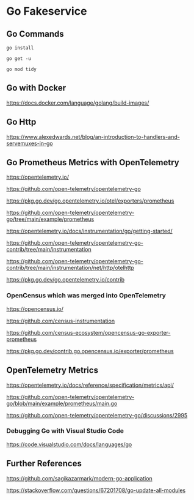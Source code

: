 # Go Fakeservice

## Go Commands

```
go install
```

```
go get -u
```

```
go mod tidy
```

## Go with Docker

https://docs.docker.com/language/golang/build-images/

## Go Http

https://www.alexedwards.net/blog/an-introduction-to-handlers-and-servemuxes-in-go

## Go Prometheus Metrics with OpenTelemetry

https://opentelemetry.io/

https://github.com/open-telemetry/opentelemetry-go

https://pkg.go.dev/go.opentelemetry.io/otel/exporters/prometheus

https://github.com/open-telemetry/opentelemetry-go/tree/main/example/prometheus

https://opentelemetry.io/docs/instrumentation/go/getting-started/

https://github.com/open-telemetry/opentelemetry-go-contrib/tree/main/instrumentation

https://github.com/open-telemetry/opentelemetry-go-contrib/tree/main/instrumentation/net/http/otelhttp

https://pkg.go.dev/go.opentelemetry.io/contrib

### OpenCensus which was merged into OpenTelemetry

https://opencensus.io/

https://github.com/census-instrumentation

https://github.com/census-ecosystem/opencensus-go-exporter-prometheus

https://pkg.go.dev/contrib.go.opencensus.io/exporter/prometheus

## OpenTelemetry Metrics

https://opentelemetry.io/docs/reference/specification/metrics/api/

https://github.com/open-telemetry/opentelemetry-go/blob/main/example/prometheus/main.go

https://github.com/open-telemetry/opentelemetry-go/discussions/2995

### Debugging Go with Visual Studio Code

https://code.visualstudio.com/docs/languages/go

## Further References

https://github.com/sagikazarmark/modern-go-application

https://stackoverflow.com/questions/67201708/go-update-all-modules
